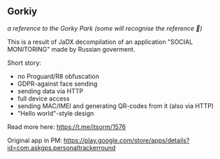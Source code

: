 ## Gorkiy
*a reference to the Gorky Park (some will recognise the reference 🌚)*

This is a result of JaDX decompilation of an application "SOCIAL MONITORING" made by Russian goverment.

Short story:
- no Proguard/R8 obfuscation
- GDPR-against face sending
- sending data via HTTP
- full device access
- sending MAC/IMEI and generating QR-codes from it (also via HTTP)
- "Hello world"-style design

Read more here: https://t.me/itsorm/1576

Original app in PM: https://play.google.com/store/apps/details?id=com.askgps.personaltrackerround
